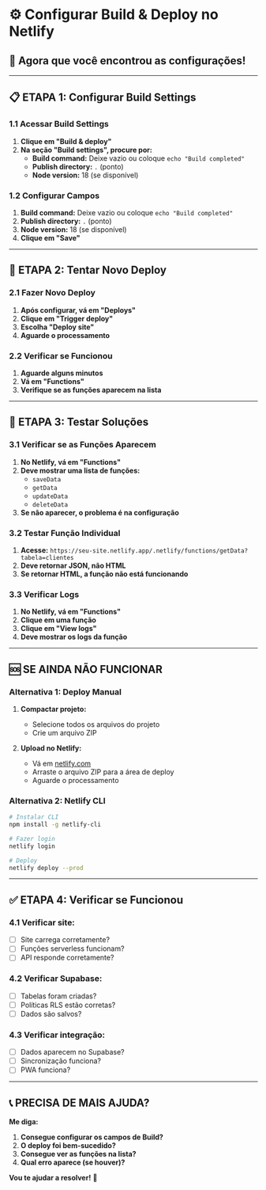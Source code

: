 # ⚙️ Configurar Build & Deploy no Netlify

## 🎯 **Agora que você encontrou as configurações!**

---

## 📋 **ETAPA 1: Configurar Build Settings**

### **1.1 Acessar Build Settings**
1. **Clique em "Build & deploy"**
2. **Na seção "Build settings", procure por:**
   - **Build command:** Deixe vazio ou coloque `echo "Build completed"`
   - **Publish directory:** `.` (ponto)
   - **Node version:** 18 (se disponível)

### **1.2 Configurar Campos**
1. **Build command:** Deixe vazio ou coloque `echo "Build completed"`
2. **Publish directory:** `.` (ponto)
3. **Node version:** 18 (se disponível)
4. **Clique em "Save"**

---

## 🚀 **ETAPA 2: Tentar Novo Deploy**

### **2.1 Fazer Novo Deploy**
1. **Após configurar, vá em "Deploys"**
2. **Clique em "Trigger deploy"**
3. **Escolha "Deploy site"**
4. **Aguarde o processamento**

### **2.2 Verificar se Funcionou**
1. **Aguarde alguns minutos**
2. **Vá em "Functions"**
3. **Verifique se as funções aparecem na lista**

---

## 🧪 **ETAPA 3: Testar Soluções**

### **3.1 Verificar se as Funções Aparecem**
1. **No Netlify, vá em "Functions"**
2. **Deve mostrar uma lista de funções:**
   - `saveData`
   - `getData`
   - `updateData`
   - `deleteData`
3. **Se não aparecer, o problema é na configuração**

### **3.2 Testar Função Individual**
1. **Acesse:** `https://seu-site.netlify.app/.netlify/functions/getData?tabela=clientes`
2. **Deve retornar JSON, não HTML**
3. **Se retornar HTML, a função não está funcionando**

### **3.3 Verificar Logs**
1. **No Netlify, vá em "Functions"**
2. **Clique em uma função**
3. **Clique em "View logs"**
4. **Deve mostrar os logs da função**

---

## 🆘 **SE AINDA NÃO FUNCIONAR**

### **Alternativa 1: Deploy Manual**
1. **Compactar projeto:**
   - Selecione todos os arquivos do projeto
   - Crie um arquivo ZIP

2. **Upload no Netlify:**
   - Vá em [netlify.com](https://netlify.com)
   - Arraste o arquivo ZIP para a área de deploy
   - Aguarde o processamento

### **Alternativa 2: Netlify CLI**
```bash
# Instalar CLI
npm install -g netlify-cli

# Fazer login
netlify login

# Deploy
netlify deploy --prod
```

---

## ✅ **ETAPA 4: Verificar se Funcionou**

### **4.1 Verificar site:**
- [ ] Site carrega corretamente?
- [ ] Funções serverless funcionam?
- [ ] API responde corretamente?

### **4.2 Verificar Supabase:**
- [ ] Tabelas foram criadas?
- [ ] Políticas RLS estão corretas?
- [ ] Dados são salvos?

### **4.3 Verificar integração:**
- [ ] Dados aparecem no Supabase?
- [ ] Sincronização funciona?
- [ ] PWA funciona?

---

## 📞 **PRECISA DE MAIS AJUDA?**

**Me diga:**
1. **Consegue configurar os campos de Build?**
2. **O deploy foi bem-sucedido?**
3. **Consegue ver as funções na lista?**
4. **Qual erro aparece (se houver)?**

**Vou te ajudar a resolver!** 🚀


